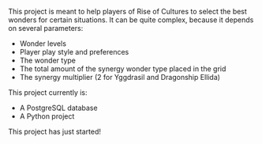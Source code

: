 This project is meant to help players of Rise of Cultures to select the best wonders for certain situations.
It can be quite complex, because it depends on several parameters:
- Wonder levels
- Player play style and preferences
- The wonder type
- The total amount of the synergy wonder type placed in the grid
- The synergy multiplier (2 for Yggdrasil and Dragonship Ellida)

This project currently is:
- A PostgreSQL database
- A Python project


This project has just started!

